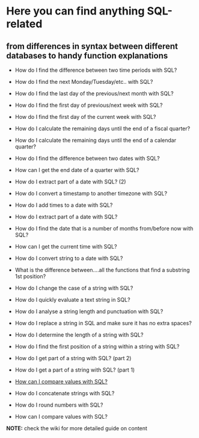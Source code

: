 
# Here you can find anything SQL-related 
## from differences in syntax between different databases to handy function explanations

* How do I find the difference between two time periods with SQL?
* How do I find the next Monday/Tuesday/etc.. with SQL?
* How do I find the last day of the previous/next month with SQL?
* How do I find the first day of previous/next week with SQL?
* How do I find the first day of the current week with SQL?
* How do I calculate the remaining days until the end of a fiscal quarter?
* How do I calculate the remaining days until the end of a calendar quarter?
* How do I find the difference between two dates with SQL?
* How can I get the end date of a quarter with SQL?
* How do I extract part of a date with SQL? (2)
* How do I convert a timestamp to another timezone with SQL?
* How do I add times to a date with SQL?
* How do I extract part of a date with SQL?
* How do I find the date that is a number of months from/before now with SQL?
* How can I get the current time with SQL?
* How do I convert string to a date with SQL?
* What is the difference between….all the functions that find a substring 1st position?
* How do I change the case of a string with SQL?

* How do I quickly evaluate a text string in SQL?
* How do I analyse a string length and punctuation with SQL?
* How do I replace a string in SQL and make sure it has no extra spaces?
* How do I determine the length of a string with SQL?
* How do I find the first position of a string within a string with SQL?
* How do I get part of a string with SQL? (part 2)
* How do I get a part of a string with SQL? (part 1)

* [How can I compare values with SQL?](https://datageeking.wordpress.com/2017/12/12/how-can-i-compare-values-with-sql/) 

* How do I concatenate strings with SQL?
* How do I round numbers with SQL?
* How can I compare values with SQL?

**NOTE:**
check the wiki for more detailed guide on content
